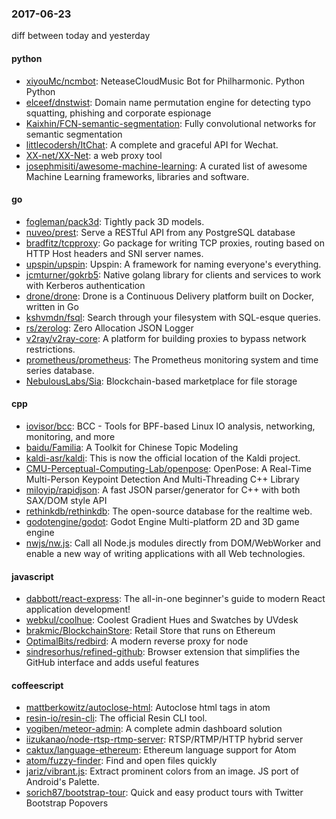 ### 2017-06-23
diff between today and yesterday

#### python
* [xiyouMc/ncmbot](https://github.com/xiyouMc/ncmbot): NeteaseCloudMusic Bot for Philharmonic.   Python  Python 
* [elceef/dnstwist](https://github.com/elceef/dnstwist): Domain name permutation engine for detecting typo squatting, phishing and corporate espionage
* [Kaixhin/FCN-semantic-segmentation](https://github.com/Kaixhin/FCN-semantic-segmentation): Fully convolutional networks for semantic segmentation
* [littlecodersh/ItChat](https://github.com/littlecodersh/ItChat): A complete and graceful API for Wechat. 
* [XX-net/XX-Net](https://github.com/XX-net/XX-Net): a web proxy tool
* [josephmisiti/awesome-machine-learning](https://github.com/josephmisiti/awesome-machine-learning): A curated list of awesome Machine Learning frameworks, libraries and software.

#### go
* [fogleman/pack3d](https://github.com/fogleman/pack3d): Tightly pack 3D models.
* [nuveo/prest](https://github.com/nuveo/prest): Serve a RESTful API from any PostgreSQL database
* [bradfitz/tcpproxy](https://github.com/bradfitz/tcpproxy): Go package for writing TCP proxies, routing based on HTTP Host headers and SNI server names.
* [upspin/upspin](https://github.com/upspin/upspin): Upspin: A framework for naming everyone's everything.
* [jcmturner/gokrb5](https://github.com/jcmturner/gokrb5): Native golang library for clients and services to work with Kerberos authentication
* [drone/drone](https://github.com/drone/drone): Drone is a Continuous Delivery platform built on Docker, written in Go
* [kshvmdn/fsql](https://github.com/kshvmdn/fsql): Search through your filesystem with SQL-esque queries.
* [rs/zerolog](https://github.com/rs/zerolog): Zero Allocation JSON Logger
* [v2ray/v2ray-core](https://github.com/v2ray/v2ray-core): A platform for building proxies to bypass network restrictions.
* [prometheus/prometheus](https://github.com/prometheus/prometheus): The Prometheus monitoring system and time series database.
* [NebulousLabs/Sia](https://github.com/NebulousLabs/Sia): Blockchain-based marketplace for file storage

#### cpp
* [iovisor/bcc](https://github.com/iovisor/bcc): BCC - Tools for BPF-based Linux IO analysis, networking, monitoring, and more
* [baidu/Familia](https://github.com/baidu/Familia): A Toolkit for Chinese Topic Modeling
* [kaldi-asr/kaldi](https://github.com/kaldi-asr/kaldi): This is now the official location of the Kaldi project.
* [CMU-Perceptual-Computing-Lab/openpose](https://github.com/CMU-Perceptual-Computing-Lab/openpose): OpenPose: A Real-Time Multi-Person Keypoint Detection And Multi-Threading C++ Library
* [miloyip/rapidjson](https://github.com/miloyip/rapidjson): A fast JSON parser/generator for C++ with both SAX/DOM style API
* [rethinkdb/rethinkdb](https://github.com/rethinkdb/rethinkdb): The open-source database for the realtime web.
* [godotengine/godot](https://github.com/godotengine/godot): Godot Engine  Multi-platform 2D and 3D game engine
* [nwjs/nw.js](https://github.com/nwjs/nw.js): Call all Node.js modules directly from DOM/WebWorker and enable a new way of writing applications with all Web technologies.

#### javascript
* [dabbott/react-express](https://github.com/dabbott/react-express): The all-in-one beginner's guide to modern React application development!
* [webkul/coolhue](https://github.com/webkul/coolhue): Coolest Gradient Hues and Swatches by UVdesk
* [brakmic/BlockchainStore](https://github.com/brakmic/BlockchainStore):  Retail Store that runs on Ethereum
* [OptimalBits/redbird](https://github.com/OptimalBits/redbird): A modern reverse proxy for node
* [sindresorhus/refined-github](https://github.com/sindresorhus/refined-github): Browser extension that simplifies the GitHub interface and adds useful features

#### coffeescript
* [mattberkowitz/autoclose-html](https://github.com/mattberkowitz/autoclose-html): Autoclose html tags in atom
* [resin-io/resin-cli](https://github.com/resin-io/resin-cli): The official Resin CLI tool.
* [yogiben/meteor-admin](https://github.com/yogiben/meteor-admin): A complete admin dashboard solution
* [iizukanao/node-rtsp-rtmp-server](https://github.com/iizukanao/node-rtsp-rtmp-server): RTSP/RTMP/HTTP hybrid server
* [caktux/language-ethereum](https://github.com/caktux/language-ethereum): Ethereum language support for Atom
* [atom/fuzzy-finder](https://github.com/atom/fuzzy-finder): Find and open files quickly
* [jariz/vibrant.js](https://github.com/jariz/vibrant.js): Extract prominent colors from an image. JS port of Android's Palette.
* [sorich87/bootstrap-tour](https://github.com/sorich87/bootstrap-tour): Quick and easy product tours with Twitter Bootstrap Popovers
